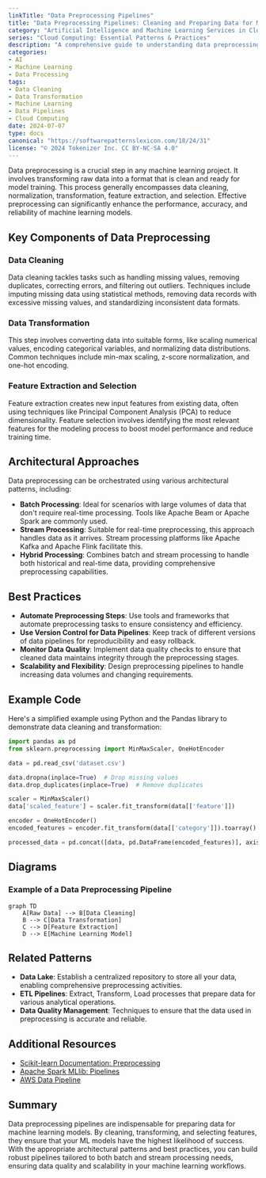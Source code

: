 ```yaml
---
linkTitle: "Data Preprocessing Pipelines"
title: "Data Preprocessing Pipelines: Cleaning and Preparing Data for Modeling"
category: "Artificial Intelligence and Machine Learning Services in Cloud"
series: "Cloud Computing: Essential Patterns & Practices"
description: "A comprehensive guide to understanding data preprocessing pipelines, which are an essential step in cleaning and preparing raw data for modeling in machine learning workflows."
categories:
- AI
- Machine Learning
- Data Processing
tags:
- Data Cleaning
- Data Transformation
- Machine Learning
- Data Pipelines
- Cloud Computing
date: 2024-07-07
type: docs
canonical: "https://softwarepatternslexicon.com/18/24/31"
license: "© 2024 Tokenizer Inc. CC BY-NC-SA 4.0"
---
```



Data preprocessing is a crucial step in any machine learning project. It involves transforming raw data into a format that is clean and ready for model training. This process generally encompasses data cleaning, normalization, transformation, feature extraction, and selection. Effective preprocessing can significantly enhance the performance, accuracy, and reliability of machine learning models.

## Key Components of Data Preprocessing

### Data Cleaning

Data cleaning tackles tasks such as handling missing values, removing duplicates, correcting errors, and filtering out outliers. Techniques include imputing missing data using statistical methods, removing data records with excessive missing values, and standardizing inconsistent data formats.

### Data Transformation

This step involves converting data into suitable forms, like scaling numerical values, encoding categorical variables, and normalizing data distributions. Common techniques include min-max scaling, z-score normalization, and one-hot encoding.

### Feature Extraction and Selection

Feature extraction creates new input features from existing data, often using techniques like Principal Component Analysis (PCA) to reduce dimensionality. Feature selection involves identifying the most relevant features for the modeling process to boost model performance and reduce training time.

## Architectural Approaches

Data preprocessing can be orchestrated using various architectural patterns, including:

- **Batch Processing**: Ideal for scenarios with large volumes of data that don't require real-time processing. Tools like Apache Beam or Apache Spark are commonly used.
- **Stream Processing**: Suitable for real-time preprocessing, this approach handles data as it arrives. Stream processing platforms like Apache Kafka and Apache Flink facilitate this.
- **Hybrid Processing**: Combines batch and stream processing to handle both historical and real-time data, providing comprehensive preprocessing capabilities.

## Best Practices

- **Automate Preprocessing Steps**: Use tools and frameworks that automate preprocessing tasks to ensure consistency and efficiency.
- **Use Version Control for Data Pipelines**: Keep track of different versions of data pipelines for reproducibility and easy rollback.
- **Monitor Data Quality**: Implement data quality checks to ensure that cleaned data maintains integrity through the preprocessing stages.
- **Scalability and Flexibility**: Design preprocessing pipelines to handle increasing data volumes and changing requirements.

## Example Code

Here's a simplified example using Python and the Pandas library to demonstrate data cleaning and transformation:

```python
import pandas as pd
from sklearn.preprocessing import MinMaxScaler, OneHotEncoder

data = pd.read_csv('dataset.csv')

data.dropna(inplace=True)  # Drop missing values
data.drop_duplicates(inplace=True)  # Remove duplicates

scaler = MinMaxScaler()
data['scaled_feature'] = scaler.fit_transform(data[['feature']])

encoder = OneHotEncoder()
encoded_features = encoder.fit_transform(data[['category']]).toarray()

processed_data = pd.concat([data, pd.DataFrame(encoded_features)], axis=1)
```

## Diagrams

### Example of a Data Preprocessing Pipeline

```mermaid
graph TD
    A[Raw Data] --> B[Data Cleaning]
    B --> C[Data Transformation]
    C --> D[Feature Extraction]
    D --> E[Machine Learning Model]
```

## Related Patterns

- **Data Lake**: Establish a centralized repository to store all your data, enabling comprehensive preprocessing activities.
- **ETL Pipelines**: Extract, Transform, Load processes that prepare data for various analytical operations.
- **Data Quality Management**: Techniques to ensure that the data used in preprocessing is accurate and reliable.

## Additional Resources

- [Scikit-learn Documentation: Preprocessing](https://scikit-learn.org/stable/modules/preprocessing.html)
- [Apache Spark MLlib: Pipelines](https://spark.apache.org/docs/latest/ml-pipeline.html)
- [AWS Data Pipeline](https://aws.amazon.com/datapipeline/)

## Summary

Data preprocessing pipelines are indispensable for preparing data for machine learning models. By cleaning, transforming, and selecting features, they ensure that your ML models have the highest likelihood of success. With the appropriate architectural patterns and best practices, you can build robust pipelines tailored to both batch and stream processing needs, ensuring data quality and scalability in your machine learning workflows.
